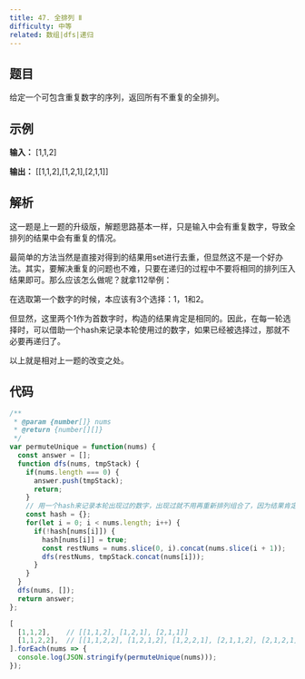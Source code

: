 ```yaml
---
title: 47. 全排列 Ⅱ
difficulty: 中等
related: 数组|dfs|递归
---
```


## 题目

给定一个可包含重复数字的序列，返回所有不重复的全排列。

## 示例

**输入：** [1,1,2]

**输出：** [[1,1,2],[1,2,1],[2,1,1]]

## 解析

这一题是上一题的升级版，解题思路基本一样，只是输入中会有重复数字，导致全排列的结果中会有重复的情况。

最简单的方法当然是直接对得到的结果用set进行去重，但显然这不是一个好办法。其实，要解决重复的问题也不难，只要在递归的过程中不要将相同的排列压入结果即可。那么应该怎么做呢？就拿112举例：

在选取第一个数字的时候，本应该有3个选择：1，1和2。

但显然，这里两个1作为首数字时，构造的结果肯定是相同的。因此，在每一轮选择时，可以借助一个hash来记录本轮使用过的数字，如果已经被选择过，那就不必要再递归了。

以上就是相对上一题的改变之处。

## 代码

```javascript
/**
 * @param {number[]} nums
 * @return {number[][]}
 */
var permuteUnique = function(nums) {
  const answer = [];
  function dfs(nums, tmpStack) {
    if(nums.length === 0) {
      answer.push(tmpStack);
      return;
    }
    // 用一个hash来记录本轮出现过的数字，出现过就不用再重新排列组合了，因为结果肯定重复的
    const hash = {};
    for(let i = 0; i < nums.length; i++) {
      if(!hash[nums[i]]) {
        hash[nums[i]] = true;
        const restNums = nums.slice(0, i).concat(nums.slice(i + 1));
        dfs(restNums, tmpStack.concat(nums[i]));
      }
    }
  }
  dfs(nums, []);
  return answer;
};

[
  [1,1,2],    // [[1,1,2], [1,2,1], [2,1,1]]
  [1,1,2,2],  // [[1,1,2,2], [1,2,1,2], [1,2,2,1], [2,1,1,2], [2,1,2,1], [2,2,1,1]]
].forEach(nums => {
  console.log(JSON.stringify(permuteUnique(nums)));
});
```